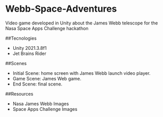 # Webb-Space-Adventures
Video game developed in Unity about the James Webb telescope for the Nasa Space Apps Challenge hackathon

##Tecnologies 
- Unity 2021.3.8f1
- Jet Brains Rider 

##Scenes 
- Initial Scene: home screen with James Webb launch video player.
- Game Scene: James Web game. 
- End Scene: final scene. 

##Resources
- Nasa James Webb Images 
- Space Apps Challenge Images 

